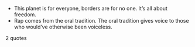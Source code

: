  - This planet is for everyone, borders are for no one. It’s all about freedom.
 - Rap comes from the oral tradition. The oral tradition gives voice to those who would’ve otherwise been voiceless.

2 quotes
